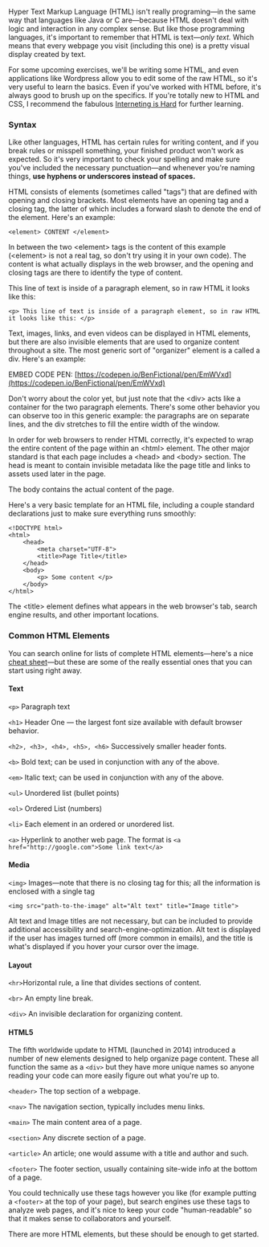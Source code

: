 Hyper Text Markup Language \(HTML\) isn't really programing—in the same way that languages like Java or C are—because HTML doesn't deal with logic and interaction in any complex sense. But like those programming languages, it's important to remember that HTML is text—_only text._ Which means that every webpage you visit \(including this one\) is a pretty visual display created by text.

For some upcoming exercises, we'll be writing some HTML, and even applications like Wordpress allow you to edit some of the raw HTML, so it's very useful to learn the basics. Even if you've worked with HTML before, it's always good to brush up on the specifics. If you're totally new to HTML and CSS, I recommend the fabulous [Interneting is Hard](https://internetingishard.com/html-and-css/) for further learning. 

### Syntax

Like other languages, HTML has certain rules for writing content, and if you break rules or misspell something, your finished product won't work as expected. So it's very important to check your spelling and make sure you've included the necessary punctuation—and whenever you're naming things, **use hyphens or underscores instead of spaces.**

HTML consists of elements \(sometimes called "tags"\) that are defined with opening and closing brackets. Most elements have an opening tag and a closing tag, the latter of which includes a forward slash to denote the end of the element. Here's an example:

```
<element> CONTENT </element>
```

In between the two &lt;element&gt; tags is the content of this example \(&lt;element&gt; is not a real tag, so don't try using it in your own code\). The content is what actually displays in the web browser, and the opening and closing tags are there to identify the type of content.

This line of text is inside of a paragraph element, so in raw HTML it looks like this:

```
<p> This line of text is inside of a paragraph element, so in raw HTML it looks like this: </p>
```

Text, images, links, and even videos can be displayed in HTML elements, but there are also invisible elements that are used to organize content throughout a site. The most generic sort of "organizer" element is a called a div. Here's an example:

EMBED CODE PEN: [https://codepen.io/BenFictional/pen/EmWVxd](https://codepen.io/BenFictional/pen/EmWVxd)

Don't worry about the color yet, but just note that the &lt;div&gt; acts like a container for the two paragraph elements. There's some other behavior you can observe too in this generic example: the paragraphs are on separate lines, and the div stretches to fill the entire width of the window.

In order for web browsers to render HTML correctly, it's expected to wrap the entire content of the page within an &lt;html&gt; element.   The other major standard is that each page includes a &lt;head&gt; and &lt;body&gt; section. The head is meant to contain invisible metadata like the page title and links to assets used later in the page.

The body contains the actual content of the page.

Here's a very basic template for an HTML file, including a couple standard declarations just to make sure everything runs smoothly:

```
<!DOCTYPE html>
<html>
    <head>
        <meta charset="UTF-8">
        <title>Page Title</title>
    </head>
    <body>
        <p> Some content </p>
    </body>
</html>
```

The &lt;title&gt; element defines what appears in the web browser's tab, search engine results, and other important locations.

### Common HTML Elements

You can search online for lists of complete HTML elements—here's a nice [cheat sheet](https://websitesetup.org/html5-cheat-sheet/)—but these are some of the really essential ones that you can start using right away.

#### Text

`<p>` Paragraph text

`<h1>` Header One — the largest font size available with default browser behavior.

`<h2>, <h3>, <h4>, <h5>, <h6>` Successively smaller header fonts.

`<b>` Bold text; can be used in conjunction with any of the above.

`<em>` Italic text; can be used in conjunction with any of the above.

`<ul>` Unordered list \(bullet points\)

`<ol>` Ordered List \(numbers\)

`<li>` Each element in an ordered or unordered list.

`<a>` Hyperlink to another web page. The format is `<a href="http://google.com">Some link text</a>`

#### Media

`<img>` Images—note that there is no closing tag for this; all the information is enclosed with a single tag

```
<img src="path-to-the-image" alt="Alt text" title="Image title">
```

Alt text and Image titles are not necessary, but can be included to provide additional accessibility and search-engine-optimization. Alt text is displayed if the user has images turned off \(more common in emails\), and the title is what's displayed if you hover your cursor over the image.

#### Layout

`<hr>`Horizontal rule, a line that divides sections of content.

`<br>` An empty line break.

`<div>` An invisible declaration for organizing content.

#### HTML5

The fifth worldwide update to HTML \(launched in 2014\) introduced a number of new elements designed to help organize page content. These all function the same as a `<div>` but they have more unique names so anyone reading your code can more easily figure out what you're up to.

`<header>` The top section of a webpage.

`<nav>` The navigation section, typically includes menu links.

`<main>` The main content area of a page.

`<section>` Any discrete section of a page.

`<article>` An article; one would assume with a title and author and such.

`<footer>` The footer section, usually containing site-wide info at the bottom of a page.

You could technically use these tags however you like \(for example putting a `<footer>` at the top of your page\), but search engines use these tags to analyze web pages, and it's nice to keep your code "human-readable" so that it makes sense to collaborators and yourself.

There are more HTML elements, but these should be enough to get started.

